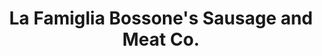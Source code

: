 ---
title: "La Famiglia Bossone's Sausage and Meat Co."
url: /utica/la-famiglia-bossones-sausage-and-meat-co/
shop: Feinkost
---